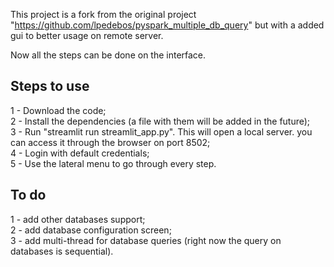 This project is a fork from the original project "https://github.com/lpedebos/pyspark_multiple_db_query" but with a added gui to better usage on remote server.

Now all the steps can be done on the interface.

## Steps to use

1 - Download the code;\
2 - Install the dependencies (a file with them will be added in the future);\
3 - Run "streamlit run streamlit_app.py". This will open a local server. you can access it through the browser on port 8502;\
4 - Login with default credentials;\
5 - Use the lateral menu to go through every step.

## To do

1 - add other databases support;\
2 - add database configuration screen;\
3 - add multi-thread for database queries (right now the query on databases is sequential).
